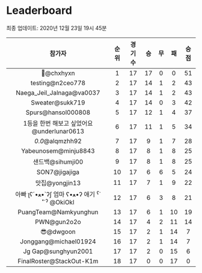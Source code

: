 # Leaderboard
최종 업데이트: 2020년 12월 23일 19시 45분




| 참가자 | 순위 | 경기수 | 승 | 무 | 패 | 승점 |
|:---:|:---:|:---:|:---:|:---:|:---:|:---:|
| 👑@chxhyxn | 1 | 17 | 17 | 0 | 0 | 51 |
| testing@n2ceo778 | 2 | 17 | 14 | 1 | 2 | 43 |
| Naega_Jeil_Jalnaga@va0037 | 3 | 17 | 14 | 1 | 2 | 43 |
| Sweater@sukk719 | 4 | 17 | 14 | 0 | 3 | 42 |
| Spurs@hansol000808 | 5 | 17 | 12 | 1 | 4 | 37 |
| 1등을 한번 해보고 싶었어요@underlunar0613 | 6 | 17 | 11 | 1 | 5 | 34 |
| _0.0_@alqmzhh92 | 7 | 17 | 9 | 1 | 7 | 28 |
| Yabeunosem@minju8843 | 8 | 17 | 8 | 1 | 8 | 25 |
| 샌드백@sihumji00 | 9 | 17 | 8 | 1 | 8 | 25 |
| SON7@jigajiga | 10 | 17 | 6 | 6 | 5 | 24 |
| 맛집@yongjin13 | 11 | 17 | 7 | 1 | 9 | 22 |
|  아빠  ʅʕ´•ﻌ•`ʔʃ  엄마 ʕ•ﻌ•ʔ 애기 ˁ˙˟˙ˀ @OkiOkl | 12 | 17 | 6 | 3 | 8 | 21 |
| PuangTeam@Namkyunghun | 13 | 17 | 6 | 1 | 10 | 19 |
| PWN@gun2o2o | 14 | 17 | 4 | 2 | 11 | 14 |
| 😎@dwgoon | 15 | 17 | 2 | 1 | 14 | 7 |
| Jonggang@michael01924 | 16 | 17 | 2 | 1 | 14 | 7 |
| Jg Gap@sunghyun2001 | 17 | 17 | 2 | 0 | 15 | 6 |
| FinalRoster@StackOut-K1m | 18 | 17 | 0 | 0 | 17 | 0 |